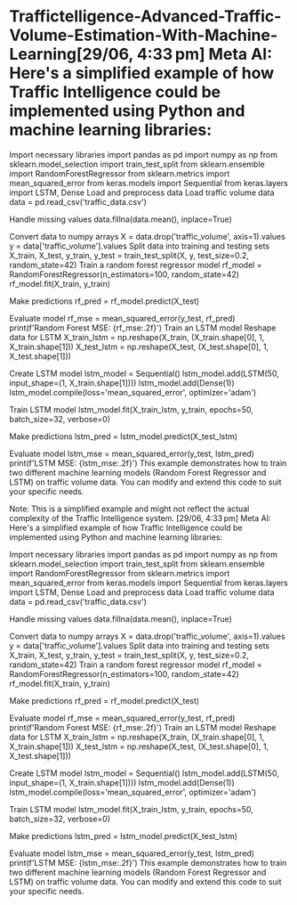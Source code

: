 # Traffictelligence-Advanced-Traffic-Volume-Estimation-With-Machine-Learning[29/06, 4:33 pm] Meta AI: Here's a simplified example of how Traffic Intelligence could be implemented using Python and machine learning libraries:

Import necessary libraries
import pandas as pd
import numpy as np
from sklearn.model_selection import train_test_split
from sklearn.ensemble import RandomForestRegressor
from sklearn.metrics import mean_squared_error
from keras.models import Sequential
from keras.layers import LSTM, Dense
Load and preprocess data
Load traffic volume data
data = pd.read_csv('traffic_data.csv')

Handle missing values
data.fillna(data.mean(), inplace=True)

Convert data to numpy arrays
X = data.drop('traffic_volume', axis=1).values
y = data['traffic_volume'].values
Split data into training and testing sets
X_train, X_test, y_train, y_test = train_test_split(X, y, test_size=0.2, random_state=42)
Train a random forest regressor model
rf_model = RandomForestRegressor(n_estimators=100, random_state=42)
rf_model.fit(X_train, y_train)

Make predictions
rf_pred = rf_model.predict(X_test)

Evaluate model
rf_mse = mean_squared_error(y_test, rf_pred)
print(f'Random Forest MSE: {rf_mse:.2f}')
Train an LSTM model
Reshape data for LSTM
X_train_lstm = np.reshape(X_train, (X_train.shape[0], 1, X_train.shape[1]))
X_test_lstm = np.reshape(X_test, (X_test.shape[0], 1, X_test.shape[1]))

Create LSTM model
lstm_model = Sequential()
lstm_model.add(LSTM(50, input_shape=(1, X_train.shape[1])))
lstm_model.add(Dense(1))
lstm_model.compile(loss='mean_squared_error', optimizer='adam')

Train LSTM model
lstm_model.fit(X_train_lstm, y_train, epochs=50, batch_size=32, verbose=0)

Make predictions
lstm_pred = lstm_model.predict(X_test_lstm)

Evaluate model
lstm_mse = mean_squared_error(y_test, lstm_pred)
print(f'LSTM MSE: {lstm_mse:.2f}')
This example demonstrates how to train two different machine learning models (Random Forest Regressor and LSTM) on traffic volume data. You can modify and extend this code to suit your specific needs.

Note: This is a simplified example and might not reflect the actual complexity of the Traffic Intelligence system.
[29/06, 4:33 pm] Meta AI: Here's a simplified example of how Traffic Intelligence could be implemented using Python and machine learning libraries:

Import necessary libraries
import pandas as pd
import numpy as np
from sklearn.model_selection import train_test_split
from sklearn.ensemble import RandomForestRegressor
from sklearn.metrics import mean_squared_error
from keras.models import Sequential
from keras.layers import LSTM, Dense
Load and preprocess data
Load traffic volume data
data = pd.read_csv('traffic_data.csv')

Handle missing values
data.fillna(data.mean(), inplace=True)

Convert data to numpy arrays
X = data.drop('traffic_volume', axis=1).values
y = data['traffic_volume'].values
Split data into training and testing sets
X_train, X_test, y_train, y_test = train_test_split(X, y, test_size=0.2, random_state=42)
Train a random forest regressor model
rf_model = RandomForestRegressor(n_estimators=100, random_state=42)
rf_model.fit(X_train, y_train)

Make predictions
rf_pred = rf_model.predict(X_test)

Evaluate model
rf_mse = mean_squared_error(y_test, rf_pred)
print(f'Random Forest MSE: {rf_mse:.2f}')
Train an LSTM model
Reshape data for LSTM
X_train_lstm = np.reshape(X_train, (X_train.shape[0], 1, X_train.shape[1]))
X_test_lstm = np.reshape(X_test, (X_test.shape[0], 1, X_test.shape[1]))

Create LSTM model
lstm_model = Sequential()
lstm_model.add(LSTM(50, input_shape=(1, X_train.shape[1])))
lstm_model.add(Dense(1))
lstm_model.compile(loss='mean_squared_error', optimizer='adam')

Train LSTM model
lstm_model.fit(X_train_lstm, y_train, epochs=50, batch_size=32, verbose=0)

Make predictions
lstm_pred = lstm_model.predict(X_test_lstm)

Evaluate model
lstm_mse = mean_squared_error(y_test, lstm_pred)
print(f'LSTM MSE: {lstm_mse:.2f}')
This example demonstrates how to train two different machine learning models (Random Forest Regressor and LSTM) on traffic volume data. You can modify and extend this code to suit your specific needs.


